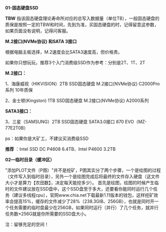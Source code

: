  **01-固态硬盘SSD** 

 **TBW** 
指该固态硬盘理论寿命所对应的总写入数据量（单位TB），一般固态硬盘的质保是按照一定的TBW和时间，先到为准，买固态硬盘的时，记得留意这参数，如果页面没有说明，记得问客服。

 **M.2接口(NVMe协议) 和SATA 3接口** 

根据电脑主板选择，M.2速度会比SATA3速度高，但价格贵。

如果你只想玩玩，推荐3个入门消费级SSD作为参考：分别是2T、1T、2T

 **M.2接口：** 

1、海康威视（HIKVISION）2TB SSD固态硬盘 M.2接口(NVMe协议) C2000Pro系列 10年质保 

2、金士顿(Kingston) 1TB SSD固态硬盘 M.2接口(NVMe协议) A2000系列
 
**SATA3接口：** 

3、三星（SAMSUNG）2TB SSD固态硬盘 SATA3.0接口 870 EVO（MZ-77E2T0B）

ps：如果你是大矿工，不建议买消费级SSD

 **推荐** ：Intel SSD DC P4608 6.4TB、Intel P4600 3.2TB






 **02—临时目录（缓冲区）** 

"添加PLOT文件（P图）"并不是挖矿，P图其实分了两个步骤，一个是绘图的过程（文件写入到临时目录），另外一个是绘图完成后将最终的文件存入硬盘（这文件大小才是算力【农田数】，决定每天能挖多少）。
首先是绘图，绘图的时候产生临时的文件建议放在SSD盘中，这个SSD盘至于多大，还要看你能同时运行几个任务（建议多线程cpu），官网www.chia.net下载最新1.11版本的钱包，这样挖矿效率会提高15%，缓存的文件减少了28%（238.3GIB、256GB），也就是同时开一个任务需要的临时盘最少在256GB，如果同时运行（并行）了几个任务，就并行任务数×256G就是你所需要的SSD盘大小。

注：留够充足的空间！